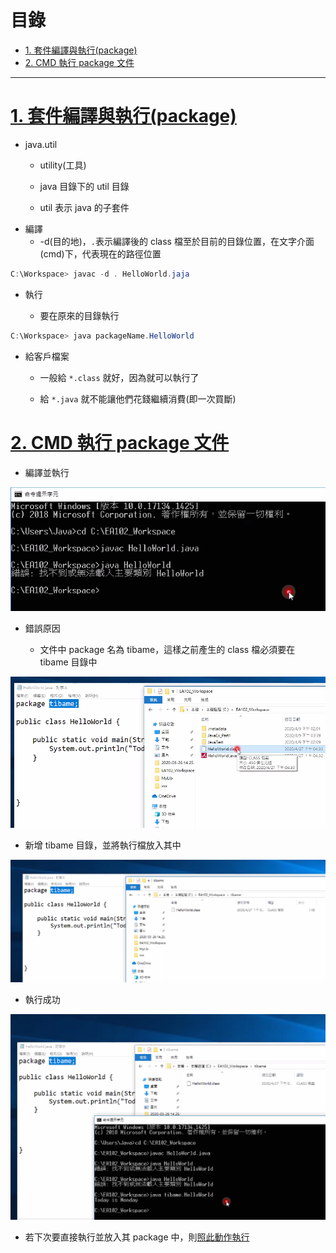 <h1 id="top">目錄</h1>

- [1. 套件編譯與執行(package)](#s1)
- [2. CMD 執行 package 文件](#s2)

---

# <a id="s1" class="md-title" href="#top">1. 套件編譯與執行(package)</a>

- java.util

  - utility(工具)

  - java 目錄下的 util 目錄

  - util 表示 java 的子套件

- <div id="buildAndRunJava">編譯</div>

  - -d(目的地)，`.`表示編譯後的 class 檔至於目前的目錄位置，在文字介面(cmd)下，代表現在的路徑位置

```cs
C:\Workspace> javac -d . HelloWorld.jaja
```

- 執行

  - 要在原來的目錄執行

```cs
C:\Workspace> java packageName.HelloWorld
```

- 給客戶檔案

  - 一般給 `*.class` 就好，因為就可以執行了

  - 給 `*.java` 就不能讓他們花錢繼續消費(即一次買斷)

# <a id="s2" class="md-title" href="#top">2. CMD 執行 package 文件</a>

- 編譯並執行

<div style="text-align:center">
  <img src="./image/12-1_01.png">
</div>

- 錯誤原因

  - 文件中 package 名為 tibame，這樣之前產生的 class 檔必須要在 tibame 目錄中

<div style="text-align:center">
  <img src="./image/12-1_02.png">
</div>

- 新增 tibame 目錄，並將執行檔放入其中

<div style="text-align:center">
  <img src="./image/12-1_03.png">
</div>

- 執行成功

<div style="text-align:center">
  <img src="./image/12-1_04.png">
</div>

- 若下次要直接執行並放入其 package 中，則[照此動作執行](#buildAndRunJava)
